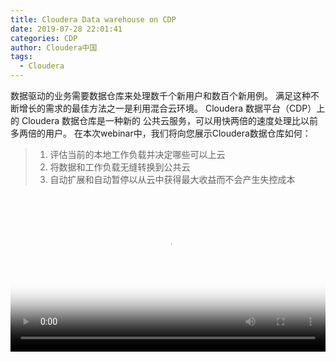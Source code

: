 ```yaml
---
title: Cloudera Data warehouse on CDP
date: 2019-07-28 22:01:41
categories: CDP
author: Cloudera中国
tags:
  - Cloudera
---
```


数据驱动的业务需要数据仓库来处理数千个新用户和数百个新用例。 
满足这种不断增长的需求的最佳方法之一是利用混合云环境。
 Cloudera 数据平台（CDP）上的 Cloudera 数据仓库是一种新的
 公共云服务，可以用快两倍的速度处理比以前多两倍的用户。
在本次webinar中，我们将向您展示Cloudera数据仓库如何：

> 1. 评估当前的本地工作负载并决定哪些可以上云
> 2. 将数据和工作负载无缝转换到公共云
> 3. 自动扩展和自动暂停以从云中获得最大收益而不会产生失控成本

<head>
    <meta charset="UTF-8">
    <link href="https://vjs.zencdn.net/7.4.1/video-js.css" rel="stylesheet">
    <script src='https://vjs.zencdn.net/7.4.1/video.js'></script>
    <script src="https://cdnjs.cloudflare.com/ajax/libs/videojs-contrib-hls/5.15.0/videojs-contrib-hls.min.js" type="text/javascript"></script>
</head>
<body>
    <style>
        .video-js .vjs-tech {position: relative !important;}
    </style>
        <video id="myVideo" class="video-js vjs-default-skin vjs-big-play-centered" controls preload="auto" data-setup='{}' style='width: 100%;height: auto;' poster="http://vod.itcgb.cn/26601f2c4a3e4e779477d0593b41c273/snapshots/b9a7b407eca343caad2078728ce1110a-00003.jpg">
            <source id="source" src="http://vod.itcgb.cn/26601f2c4a3e4e779477d0593b41c273/1f3fce6554237f718ff496f7600fbba6-hd.m3u8" type="application/x-mpegURL"/>
    </video>
</body>